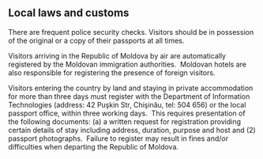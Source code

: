 ## Local laws and customs

There are frequent police security checks. Visitors should be in possession of the original or a copy of their passports at all times.

Visitors arriving in the Republic of Moldova by air are automatically registered by the Moldovan immigration authorities.  Moldovan hotels are also responsible for registering the presence of foreign visitors.

Visitors entering the country by land and staying in private accommodation for more than three days must register with the Department of Information Technologies (address: 42 Puşkin Str, Chişinău, tel: 504 656) or the local passport office, within three working days.  This requires presentation of the following documents: (a) a written request for registration providing certain details of stay including address, duration, purpose and host and (2) passport photographs.  Failure to register may result in fines and/or difficulties when departing the Republic of Moldova.
